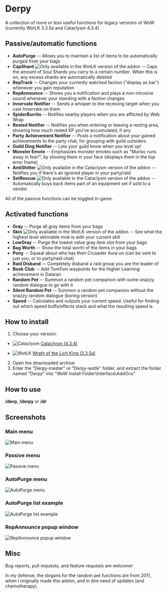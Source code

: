 # Derpy
A collection of more or less useful functions for legacy versions of WoW (currently WotLK 3.3.5a and Cataclysm 4.3.4)


## Passive/automatic functions
- **AutoPurge** -- Allows you to maintain a list of items to be automatically purged from your bags
- **CapShard** ![Only available in the WotLK version of the addon][wotlk] -- Caps the amount of Soul Shards you carry to a certain number. When this is on, any excess shards are automatically deleted
- **RepTrack** -- Changes your currently watched faction ("display as bar") whenever you gain reputation
- **RepAnnounce** -- Shows you a notification and plays a non-intrusive sound whenever your standing with a faction changes
- **Innervate Notifier** -- Sends a whisper to the receiving target when you cast Innervate on them
- **SpiderBurrito** -- Notifies nearby players when you are afflicted by Web Wrap
- **Rested Notifier** -- Notifies you when entering or leaving a resting area, showing how much rested XP you've accumulated, if any
- **Party Achievement Notifier** -- Posts a notification about your gained achievements to the party chat, for grouping with guild outsiders
- **Guild Ding Notifier** -- Lets your guild know when you level up!
- **Monster Emote** -- Emphasizes monster emotes such as "Murloc runs away in fear!", by shoving them in your face (displays them in the top error frame)
- **AntiShitter** ![Only available in the Cataclysm version of the addon][cata] -- Notifies you if there's an ignored player in your party/raid
- **SetRescue** ![Only available in the Cataclysm version of the addon][cata] -- Automatically buys back items part of an equipment set if sold to a vendor

All of the passive functions can be toggled in-game.

## Activated functions
- **Gray** -- Purge all gray items from your bags
- **Skin** ![Only available in the WotLK version of the addon][wotlk] -- See what the highest level skinnable mob is with your current skill
- **LowGray** -- Purge the lowest value gray item slot from your bags
- **Bag Worth** -- Show the total worth of the items in your bags
- **Pony** -- Squeal about who has their Crusader Aura on (can be sent to just you, or to party/raid chat)
- **Raid Disband** -- Completely disband a raid group you are the leader of
- **Book Club** -- Add TomTom waypoints for the Higher Learning achievement in Dalaran
- **Random Pet** -- Summon a random pet companion with some snazzy random dialogue to go with it
- **Silent Random Pet** -- Summon a random pet companion without the snazzy random dialogue (boring version)
- **Speed** -- Calculates and outputs your current speed. Useful for finding out which speed buffs/effects stack and what the resulting speed is

## How to install
1. Choose your version:

  - ![Cataclysm][cata]
  [Cataclysm (4.3.4)](https://github.com/xdpirate/derpy/archive/master.zip)
  
  - ![WotLK][wotlk]
  [Wrath of the Lich King (3.3.5a)](https://github.com/xdpirate/derpy/archive/wotlk.zip)
2. Open the downloaded archive
3. Enter the "Derpy-master" or "Derpy-wotlk" folder, and extract the folder named "Derpy" into "WoW Install Folder\Interface\AddOns"

## How to use
**/derp**, **/derpy** or **/dr**

## Screenshots

### Main menu
![Main menu][mainMenu]

### Passive menu
![Passive menu][passiveMenu]

### AutoPurge menu
![AutoPurge menu][autoPurgeMenu]

### AutoPurge list example
![AutoPurge list example][autoPurgeList]

### RepAnnounce popup window
![RepAnnounce popup window][repAnnounce]

## Misc
Bug reports, pull requests, and feature requests are welcome!

In my defense, the slogans for the random pet functions are from 2011, when I originally made this addon, and in dire need of updates (and chemotherapy).

[mainMenu]: https://i.imgur.com/syKYJ1Z.png "Main menu"
[passiveMenu]: https://i.imgur.com/3JCYVEt.png "Passive menu"
[autoPurgeMenu]: https://i.imgur.com/WRJdGAp.png "AutoPurge menu"
[autoPurgeList]: https://i.imgur.com/jgysPOi.png "AutoPurge list example"
[repAnnounce]: https://i.imgur.com/x4T8b8t.jpg "RepAnnounce popup window"
[wotlk]: https://i.imgur.com/WsAkpoC.png "Only available in the WotLK version of the addon"
[cata]: https://i.imgur.com/5wkh2Eo.png "Only available in the Cataclysm version of the addon"